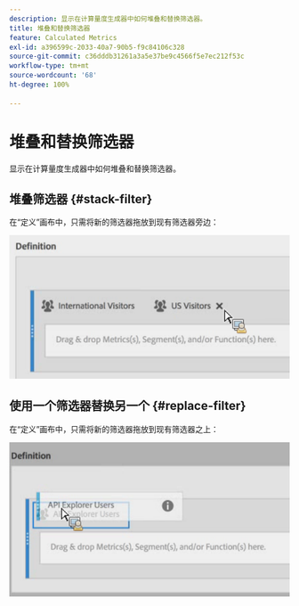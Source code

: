 ```yaml
---
description: 显示在计算量度生成器中如何堆叠和替换筛选器。
title: 堆叠和替换筛选器
feature: Calculated Metrics
exl-id: a396599c-2033-40a7-90b5-f9c84106c328
source-git-commit: c36dddb31261a3a5e37be9c4566f5e7ec212f53c
workflow-type: tm+mt
source-wordcount: '68'
ht-degree: 100%

---
```


# 堆叠和替换筛选器

显示在计算量度生成器中如何堆叠和替换筛选器。

## 堆叠筛选器 {#stack-filter}

在“定义”画布中，只需将新的筛选器拖放到现有筛选器旁边：

![](assets/cm_stack_seg.png)

## 使用一个筛选器替换另一个 {#replace-filter}

在“定义”画布中，只需将新的筛选器拖放到现有筛选器之上：

![](assets/cm_replace_seg.png)
